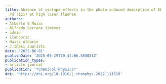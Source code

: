 ```yaml
---
title: Absence of isotope effects in the photo-induced desorption of CO from saturated
  Pd (111) at high laser fluence
authors:
- Alberto S Muzas
- Alfredo Serrano Jiménez
- admin
- iloncaric
- Maite Alducin
- J Iñaki Juaristi
date: '2022-06-01'
publishDate: '2025-09-29T19:45:06.580021Z'
publication_types:
- article-journal
publication: '*Chemical Physics*'
doi: 'https://doi.org/10.1016/j.chemphys.2022.111518'
---
```

